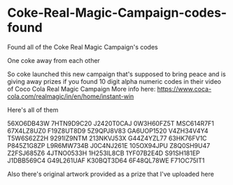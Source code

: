 # Coke-Real-Magic-Campaign-codes-found
Found all of the Coke Real Magic Campaign's codes


One coke away from each other

So coke launched this new campaign that's supposed to bring peace and is giving away prizes if you found 10 digit alpha numeric codes in their video of Coco Cola Real Magic Campaign
More info here: https://www.coca-cola.com/realmagic/in/en/home/instant-win


Here's all of them

56XO6DB43W
7HTN9D9C20
J2420T0CAJ
0W3H60FZ5T
MSC614R7F1
67X4LZ8UZ0
F19Z8UT8D9
5Z9QPJ8V83
GA6UOP1520
V4ZH34V4Y4
T5W6S62Z2H
9291IZ9NTM
213NKVJ53X
G44Z4YZL77
63HK76FV1C
P845Z1G8ZP
L9R6MW734B
J0C4NJ261E
105OX94JPU
Z8Q0SH9U47
Z2FSJ685Z6
4JTNO0533H
1H253IL8CB
1YF07B2E4D
S91SH181EP
J1DBB569C4
G49L261UAF
K30BQT3D64
6F48QL78WE
F71OC75IT1

Also there's original artwork provided as a prize that I've uploaded here
